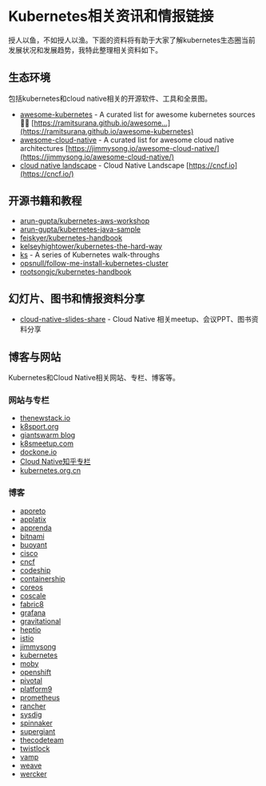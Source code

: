 # Kubernetes相关资讯和情报链接

授人以鱼，不如授人以渔。下面的资料将有助于大家了解kubernetes生态圈当前发展状况和发展趋势，我特此整理相关资料如下。

## 生态环境

包括kubernetes和cloud native相关的开源软件、工具和全景图。

* [awesome-kubernetes](https://github.com/ramitsurana/awesome-kubernetes) - A curated list for awesome kubernetes sources 🚢🎉 [https://ramitsurana.github.io/awesome…](https://ramitsurana.github.io/awesome-kubernetes)
* [awesome-cloud-native](https://github.com/rootsongjc/awesome-cloud-native/) - A curated list for awesome cloud native architectures [https://jimmysong.io/awesome-cloud-native/](https://jimmysong.io/awesome-cloud-native/)
* [cloud native landscape](https://github.com/cncf/landscape) - Cloud Native Landscape [https://cncf.io](https://cncf.io/)

## 开源书籍和教程

* [arun-gupta/kubernetes-aws-workshop](https://github.com/arun-gupta/kubernetes-aws-workshop)
* [arun-gupta/kubernetes-java-sample](https://github.com/arun-gupta/kubernetes-java-sample)
* [feiskyer/kubernetes-handbook](https://github.com/feiskyer/kubernetes-handbook)
* [kelseyhightower/kubernetes-the-hard-way](https://github.com/kelseyhightower/kubernetes-the-hard-way)
* [ks](https://github.com/red-gate/ks) - A series of Kubernetes walk-throughs
* [opsnull/follow-me-install-kubernetes-cluster](https://github.com/opsnull/follow-me-install-kubernetes-cluster)
* [rootsongjc/kubernetes-handbook](https://github.com/rootsongjc/kubernetes-handbook)

## 幻灯片、图书和情报资料分享

* [cloud-native-slides-share](https://github.com/rootsongjc/cloud-native-slides-share)  - Cloud Native 相关meetup、会议PPT、图书资料分享

## 博客与网站

Kubernetes和Cloud Native相关网站、专栏、博客等。

### 网站与专栏

* [thenewstack.io](https://thenewstack.io/)
* [k8sport.org](http://k8sport.org/)
* [giantswarm blog](https://blog.giantswarm.io/)
* [k8smeetup.com](http://www.k8smeetup.com)
* [dockone.io](http://www.dockone.io)
* [Cloud Native知乎专栏](https://zhuanlan.zhihu.com/cloud-native)
* [kubernetes.org.cn](https://www.kubernetes.org.cn/)

### 博客

* [aporeto](https://www.aporeto.com/blog/)
* [applatix](https://applatix.com/blog/)
* [apprenda](https://apprenda.com/blog/)
* [bitnami](https://engineering.bitnami.com/)
* [buoyant](https://buoyant.io/blog/)
* [cisco](https://blogs.cisco.com/tag/kubernetes)
* [cncf](https://www.cncf.io/newsroom/blog/)
* [codeship](https://blog.codeship.com/)
* [containership](https://blog.containership.io/)
* [coreos](https://coreos.com/blog/)
* [coscale](https://www.coscale.com/blog)
* [fabric8](https://blog.fabric8.io/)
* [grafana](https://grafana.com/blog/)
* [gravitational](https://gravitational.com/blog/)
* [heptio](https://blog.heptio.com/)
* [istio](https://istio.io/blog/)
* [jimmysong](https://jimmysong.io)
* [kubernetes](http://blog.kubernetes.io/)
* [moby](https://blog.mobyproject.org/)
* [openshift](https://blog.openshift.com/tag/kubernetes/)
* [pivotal](https://content.pivotal.io/)
* [platform9](https://platform9.com/blog/)
* [prometheus](https://prometheus.io/blog/)
* [rancher](https://rancher.com/blog/)
* [sysdig](https://sysdig.com/blog/)
* [spinnaker](https://blog.spinnaker.io)
* [supergiant](https://supergiant.io/blog)
* [thecodeteam](https://blog.thecodeteam.com/)
* [twistlock](https://www.twistlock.com/blog/)
* [vamp](https://medium.com/vamp-io)
* [weave](https://www.weave.works/blog/)
* [wercker](http://blog.wercker.com/)

